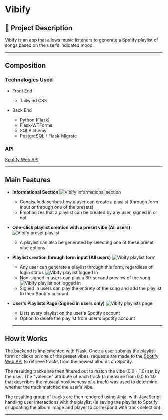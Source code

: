 # Vibify

<!-- <img src='' alt='' height='350' width='500'> -->

## 🧐 Project Description

Vibify is an app that allows music listeners to generate a Spotify playlist of songs based on the user’s indicated mood.

<hr>

## Composition

### Technologies Used

- Front End

  - Tailwind CSS

- Back End
  - Python (Flask)
  - Flask-WTForms
  - SQLAlchemy
  - PostgreSQL / Flask-Migrate

### API

<a href="https://developer.spotify.com/documentation/web-api/quick-start/">Spotify Web API</a>

<hr>

## Main Features

- **Informational Section**
  <img src="" alt="Vibify informational section">

  - Concisely describes how a user can create a playlist (through form input or through one of the presets)
  - Emphasizes that a playlist can be created by any user, signed in or not

- **One-click playlist creation with a preset vibe (All users)**
  <img src="" alt="Vibify preset playlist">

  - A playlist can also be generated by selecting one of these preset vibe options

- **Playlist creation through form input (All users)**
  <img src="" alt="Vibify playlist form">

  - Any user can generate a playlist through this form, regardless of login status
    <img src="" alt="Vibify playlist logged in">
  - Non-signed in users can play a 30-second preview of the song
    <img src="" alt="Vibify playlist not logged in">
  - Signed in users can play the entirety of the song and add the playlist to their Spotify account

- **User's Playlists Page (Signed in users only)**
  <img src="" alt="Vibify playlists page">
  - Lists every playlist on the user's Spotify account
  - Option to delete the playlist from user's Spotify account
  <hr>

## How it Works

The backend is implemented with Flask. Once a user submits the playlist form or clicks on one of the preset vibes,
requests are made to the <a href="https://developer.spotify.com/documentation/web-api/quick-start/">Spotify Web API</a>
to retrieve tracks from the newest albums on Spotify.

The resulting tracks are then filtered out to match the vibe (0.0 - 1.0) set by the user. The "valence" attribute of each track
(a measure from 0.0 to 1.0 that describes the musical positiveness of a track) was used to determine whether the track matched the
user's vibe.

The resulting group of tracks are then rendered using Jinja, with JavaScript handling user interactions with the playlist (ie
saving the playlist to Spotify or updating the album image and player to correspond with track selection).

<hr>
